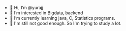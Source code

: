 - 👋 Hi, I’m @yurajj
- 👀 I’m interested in Bigdata, backend
- 🌱 I’m currently learning java, C, Statistics programs.
- 💞️ I'm still not good enough. So I'm trying to study a lot.

<!---
yurajj/yurajj is a ✨ special ✨ repository because its `README.md` (this file) appears on your GitHub profile.
You can click the Preview link to take a look at your changes.
--->
